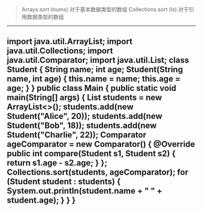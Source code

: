 > Arrays.sort (nums) 
> 对于基本数据类型的数组
> Collections.sort (ls)
> 对于引用数据类型的数组
---
import java.util.ArrayList;
import java.util.Collections;
import java.util.Comparator;
import java.util.List;
class Student {
    String name;
    int age;
    Student(String name, int age) {
        this.name = name;
        this.age = age;
    }
}
public class Main {
    public static void main(String[] args) {
    List<Student> students = new ArrayList<>();
    students.add(new Student("Alice", 20));
    students.add(new Student("Bob", 18));
    students.add(new Student("Charlie", 22));
    Comparator<Student> ageComparator = new Comparator<Student>() {
        @Override
        public int compare(Student s1, Student s2) {
        return s1.age - s2.age;
        }
    };
        Collections.sort(students, ageComparator);
        for (Student student : students) {
            System.out.println(student.name + " " + student.age);
        }
    }
}
---

